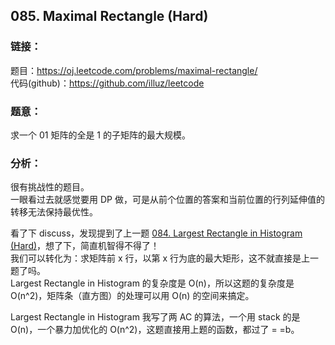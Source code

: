 ## 085. Maximal Rectangle (Hard)  
  
### **链接**：  
题目：https://oj.leetcode.com/problems/maximal-rectangle/  
代码(github)：https://github.com/illuz/leetcode  
  
### **题意**：  
求一个 01 矩阵的全是 1 的子矩阵的最大规模。  
  
### **分析**：  
  
很有挑战性的题目。  
一眼看过去就感觉要用 DP 做，可是从前个位置的答案和当前位置的行列延伸值的转移无法保持最优性。  
  
看了下 discuss，发现提到了上一题 [084. Largest Rectangle in Histogram (Hard)](https://github.com/illuz/leetcode/tree/master/solutions/084.Largest_Rectangle_in_Histogram)，想了下，简直机智得不得了！  
我们可以转化为：求矩阵前 x 行，以第 x 行为底的最大矩形，这不就直接是上一题了吗。  
Largest Rectangle in Histogram 的复杂度是 O(n)，所以这题的复杂度是 O(n^2)，矩阵条（直方图）的处理可以用 O(n) 的空间来搞定。  
  
Largest Rectangle in Histogram 我写了两 AC 的算法，一个用 stack 的是 O(n)，一个暴力加优化的 O(n^2)，这题直接用上题的函数，都过了 = =b。  
